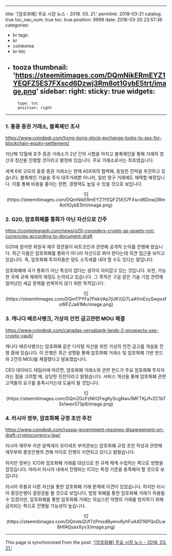 
---
title: '[암호화폐]  주요 시장 뉴스 - 2018. 03. 21.'
permlink: 2018-03-21
catalog: true
toc_nav_num: true
toc: true
position: 9999
date: 2018-03-20 23:57:36
categories:
- kr
tags:
- kr
- coinkorea
- kr-btc
- tooza
thumbnail: 'https://steemitimages.com/DQmNikERmEYZ1YEQFZ5ES7FXscd6Dzwj3Rm8ot1GybE5trt/image.png'
sidebar:
    right:
        sticky: true
widgets:
    -
        type: toc
        position: right
---


### 1. 홍콩 증권 거래소, 블록체인 조사
https://www.coindesk.com/hong-kong-stock-exchange-looks-to-asx-for-blockchain-equity-settlement/

지난해 12월에 호주 증권 거래소가 2년 간의 시험을 마치고 블록체인을 통해 거래의 청산과 정산을 진행할 것이라고 밝힌바 있습니다.  주요 거래소로서는 최초였습니다.

세계 6위 규모의 홍콩 증권 거래소는 현재 ASX와의 협력해, 동일한 전략을 추진하고 있습니다.  블록체인 기술을 주식 대주거래뿐 아니라, 일반 창구 거래에도 채택할 예정입니다.  이를 통해 비용을 줄이는 한편, 경쟁력도 높일 수 있을 것으로 보입니다.

<center>
![](https://steemitimages.com/DQmNikERmEYZ1YEQFZ5ES7FXscd6Dzwj3Rm8ot1GybE5trt/image.png)
</center>

### 2. G20, 암호화폐를 통화가 아닌 자산으로 간주
https://cointelegraph.com/news/g20-considers-crypto-as-assets-not-currencies-according-to-document-draft

G20에 참석한 회원국 재무 장관들이 비트코인과 관련해 공개적 논의를 진행해 왔습니다.   최근 이들은 암호화폐를 통화가 아니라 자산으로 봐야 한다는데 의견 접근을 보이고 있습니다.  즉, 암호화폐 투자자들은 양도 소득세를 내야 할 수도 있다는 말입니다.

암호화폐에 국가 통화가 지닌 특성이 없다는 생각이 자리잡고 있는 것입니다.  또한, 가능한 국제 규제 체제의 제정도 논의되고 있습니다.  그 목적은 구글 같은 기술 기업 관련해 일어났던 세금 문제를 반복하지 않기 위한 목적입니다.

<center>
![](https://steemitimages.com/DQmTPYFa7PekVAp7jUKVjG7LaAYmEzySwpxsfuWFZJa61Mx/image.png)
</center>

### 3. 캐나다 베르사뱅크, 가상의 안전 금고관련 MOU 체결
https://www.coindesk.com/canadas-versabank-lands-2-prospects-use-crypto-vault/

캐나다 베르사뱅크는 암호화폐 같은 디지털 자산을 위한 가상의 안전 금고를 개설을 진행 중에 있습니다.  이 은행은 최근 성명을 통해 암호화폐 거래소 및 암호화폐 기반 펀드와 2건의 MOU를 체결했다고 발표했습니다. 

CEO 데이비드 테일러에 따르면, 암호화폐 거래소와 관련 펀드가 주요 암호화폐 투자자라는 점을 고려할 때, 상당한 진전이라고 밝혔습니다.  서비스 개선을 통해 암호화폐 관련 고객들의 요구를 충족시키는데 도움이 될 것입니다.

<center>
![](https://steemitimages.com/DQmZGcFzNH2FegKyScgNwu1MFTKjJfvZC1bT3s1wev573p8/image.png)
</center>

### 4. 러시아 정부, 암호화폐 규정 초안 추진
https://www.coindesk.com/russia-government-resolves-disagreement-on-draft-cryptocurrency-law/

러시아 재무부 차관 알렉세이 모이세프 부차관보는 암호화폐 규정 초안 작성과 관련해 재무부와 중앙은행의 견해 차이로 진행이 지연되고 있다고 밝혔습니다.

하지만 정부는 ICO와 암호화폐 거래를 대상으로 한 규제 체계 수립하는 쪽으로 방향을 잡았습니다.  따라서 러시아 내에서 진행되는 ICO는 특정 기준을 충족해야 할 것으로 보입니다.

러시아 루블과 다른 자산을 통한 암호화폐 거래 문제에 이견이 있었습니다.  하지만 러시아 중앙은행이 결정권을 쥘 것으로 보입니다.  법정 화폐를 통한 암호화폐 거래가 허용될 수 있겠지만, 암호화폐를 통한 암호화폐 거래는 의심스런 익명의 거래를 방지하기 위해 금지되는 쪽으로 진행될 가능성이 높습니다.

<center>
![](https://steemitimages.com/DQmdsQUf7zPmxdByenv6yhFuA4D16PQoDLw8HfAQyaxXyv3/image.png)
</center>

- - -

This page is synchronized from the post: ['[암호화폐]  주요 시장 뉴스 - 2018. 03. 21.'](https://steemit.com/@pius.pius/2018-03-21)
